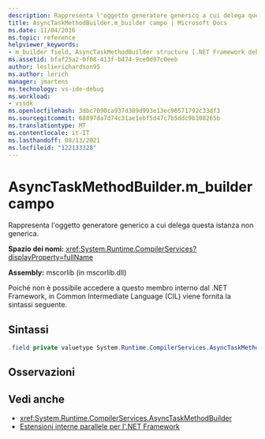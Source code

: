 ```yaml
---
description: Rappresenta l'oggetto generatore generico a cui delega questa istanza non generica.
title: AsyncTaskMethodBuilder.m_builder campo | Microsoft Docs
ms.date: 11/04/2016
ms.topic: reference
helpviewer_keywords:
- m_builder field, AsyncTaskMethodBuilder structure [.NET Framework debug engines]
ms.assetid: bfaf25a2-0f08-413f-b474-9ce0d97c0eeb
author: leslierichardson95
ms.author: lerich
manager: jmartens
ms.technology: vs-ide-debug
ms.workload:
- vssdk
ms.openlocfilehash: 3dbc7090ca937d389d993e13ec96571792c33df3
ms.sourcegitcommit: 68897da7d74c31ae1ebf5d47c7b5ddc9b108265b
ms.translationtype: MT
ms.contentlocale: it-IT
ms.lasthandoff: 08/13/2021
ms.locfileid: "122133328"
---
```

# <a name="asynctaskmethodbuilderm_builder-field"></a>AsyncTaskMethodBuilder.m_builder campo
Rappresenta l'oggetto generatore generico a cui delega questa istanza non generica.

 **Spazio dei nomi:** <xref:System.Runtime.CompilerServices?displayProperty=fullName>

 **Assembly:** mscorlib (in mscorlib.dll)

 Poiché non è possibile accedere a questo membro interno dal .NET Framework, in Common Intermediate Language (CIL) viene fornita la sintassi seguente.

## <a name="syntax"></a>Sintassi

```csharp
.field private valuetype System.Runtime.CompilerServices.AsyncTaskMethodBuilder`1<valuetype System.Threading.Tasks.VoidTaskResult> m_builder
```

## <a name="remarks"></a>Osservazioni

## <a name="see-also"></a>Vedi anche
- <xref:System.Runtime.CompilerServices.AsyncTaskMethodBuilder>
- [Estensioni interne parallele per l'.NET Framework](../../extensibility/debugger/parallel-extension-internals-for-the-dotnet-framework.md)
